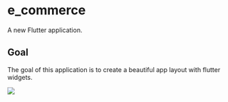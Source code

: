 # e_commerce

A new Flutter application.

## Goal

The goal of this application is to create a beautiful app layout with flutter widgets.

![ ](bake.gif)
